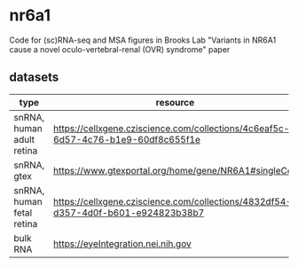 # nr6a1

Code for (sc)RNA-seq and MSA figures in Brooks Lab "Variants in NR6A1 cause a novel oculo-vertebral-renal (OVR) syndrome" paper

## datasets

| type | resource | notes |
| -------- | ----- | ---- |
| snRNA, human adult retina | https://cellxgene.cziscience.com/collections/4c6eaf5c-6d57-4c76-b1e9-60df8c655f1e | rui chen
| snRNA, gtex | https://www.gtexportal.org/home/gene/NR6A1#singleCell | handful of tissues
| snRNA, human fetal retina | https://cellxgene.cziscience.com/collections/4832df54-d357-4d0f-b601-e924823b38b7 | rui chen
| bulk RNA | https://eyeIntegration.nei.nih.gov | https://hpc.nih.gov/~mcgaugheyd/eyeIntegration/2023/gene_counts.csv.gz, https://hpc.nih.gov/~mcgaugheyd/eyeIntegration/2023/eyeIntegration23_meta_2023_09_01.built.csv.gz




